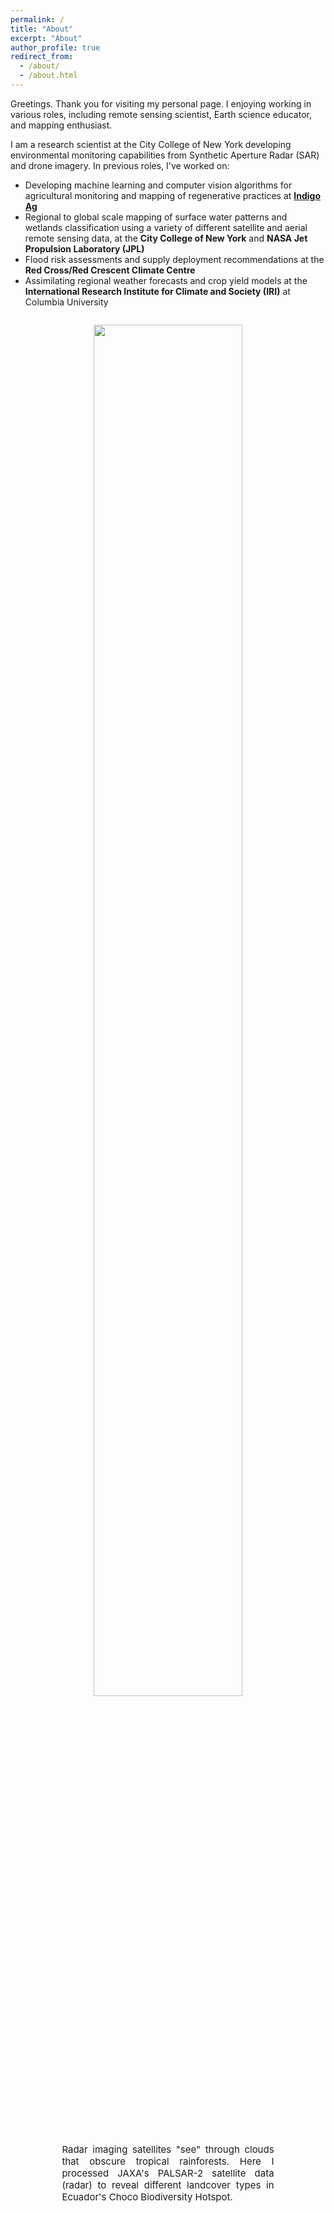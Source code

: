```yaml
---
permalink: /
title: "About"
excerpt: "About"
author_profile: true
redirect_from: 
  - /about/
  - /about.html
---
```


Greetings. Thank you for visiting my personal page. I enjoying working in various roles, including remote sensing scientist, Earth science educator, and mapping enthusiast.

I am a research scientist at the City College of New York developing environmental monitoring capabilities from Synthetic Aperture Radar (SAR) and drone imagery. In previous roles, I've worked on:

* Developing machine learning and computer vision algorithms for agricultural monitoring and mapping of regenerative practices at **[Indigo Ag](https://www.indigoag.com/)**
* Regional to global scale mapping of surface water patterns and wetlands classification using a variety of different satellite and aerial remote sensing data, at the **City College of New York** and **NASA Jet Propulsion Laboratory (JPL)**
* Flood risk assessments and supply deployment recommendations at the **Red Cross/Red Crescent Climate Centre**
* Assimilating regional weather forecasts and crop yield models at the **International Research Institute for Climate and Society (IRI)** at Columbia University

<!--You can learn more about some of my current and former open-source research projects [here](https://katjensen.github.io/research)-->

<div style="text-align:center;">
    <figure style="display:inline-block;">
        <img src="images/siteoverview4.gif" style="width: 75%;">
        <figcaption style="font-size: 15px; max-width: 80%; text-align:justify; margin: 0 auto; margin-top: -15px;">Radar imaging satellites "see" through clouds that obscure tropical rainforests. Here I processed JAXA's PALSAR-2 satellite data (radar) to reveal different landcover types in Ecuador's Choco Biodiversity Hotspot.</figcaption>
    </figure>
</div>


